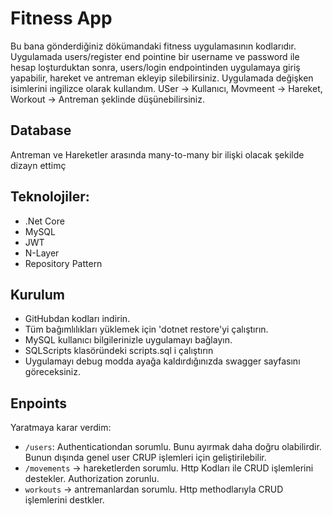 # Fitness App

Bu bana gönderdiğiniz dökümandaki fitness uygulamasının kodlarıdır. Uygulamada users/register end pointine bir username ve password ile hesap loşturduktan sonra, users/login endpointinden uygulamaya giriş yapabilir, hareket ve antreman ekleyip silebilirsiniz.
Uygulamada değişken isimlerini ingilizce olarak kullandım. USer -> Kullanıcı, Movmeent -> Hareket, Workout -> Antreman şeklinde düşünebilirsiniz.

## Database
Antreman ve Hareketler arasında many-to-many bir ilişki olacak şekilde dizayn ettimç

## Teknolojiler:
* .Net Core
* MySQL
* JWT
* N-Layer
* Repository Pattern

## Kurulum

* GitHubdan kodları indirin.
* Tüm  bağımlılıkları yüklemek için 'dotnet restore'yi çalıştırın.
* MySQL kullanıcı bilgilerinizle uygulamayı bağlayın.
* SQLScripts klasöründeki scripts.sql i çalıştırın
* Uygulamayı debug modda ayağa kaldırdığınızda swagger sayfasını göreceksiniz. 

## Enpoints
Yaratmaya karar verdim:
* `/users`: Authenticationdan sorumlu. Bunu ayırmak daha doğru olabilirdir. Bunun dışında genel user CRUP işlemleri için geliştirilebilir.
* `/movements` -> hareketlerden sorumlu. Http Kodları ile CRUD işlemlerini destekler. Authorization zorunlu.
* `workouts` -> antremanlardan sorumlu. Http methodlarıyla CRUD işlemlerini destkler. 

